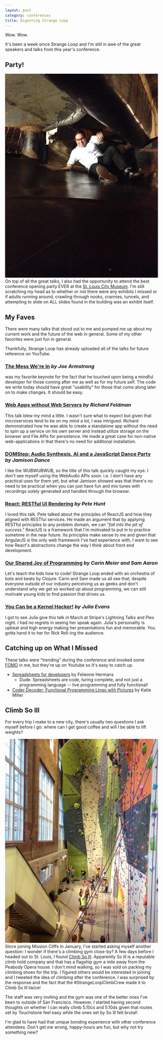 ```yaml
---
layout: post
category: conferences
title: Digesting Strange Loop
---
```

Wow. Wow.

It's been a week since Strange Loop and I'm still in awe of the
great speakers and talks from this year's conference.

## Party!
![Party](/images/stl_slide.jpg)
On top of all the great talks, I also had the opportunity to attend the best conference
opening party EVER at the [St. Louis City Museum](http://www.citymuseum.org/).
I'm still scratching my head as to whether or not there were any exhibits I missed
or if adults running around, crawling through nooks, crannies, tunnels, and attempting
to slide on ALL slides found in the building was an exhibit itself.

## My Faves

There were many talks that stood out to me and pumped me up about my current work and
the future of the web in general. Some of my other favorites were just fun in general.

Thankfully, Strange Loop has already uploaded all of the talks for future reference on YouTube.

### [The Mess We're In](https://www.youtube.com/watch?v=lKXe3HUG2l4) _by Joe Armstrong_
was my favorite keynote for the fact that he touched upon being a mindful
developer for those coming after me as well as for my future self. The code we write today should
have great "usability" for those that come along later on to make changes. It should be easy.

### [Web Apps without Web Servers](https://www.youtube.com/watch?v=WqV5kqaFRDU) _by Richard Feldman_
This talk blew my mind a little. I wasn't sure what to expect but given that microservices tend to be on my mind a lot, I was intrigued.
Richard demonstrated how he was able to create a standalone app without the need to spin up a service on his own server and instead utilize
storage on the browser and File APIs for persistence. He made a great case for non-native web-applications in that there's no need for additonal
installation.

### [DOMStep: Audio Synthesis, AI and a JavaScript Dance Party](https://www.youtube.com/watch?v=QAwbjMdXj-Y) _by Jamison Dance_
I like the WUBWUBWUB, so the title of this talk quickly caught my eye. I don't see myself using the WebAudio APIs soon. i.e. I don't have any
practical uses for them yet, but what Jamison showed was that there's no need to be practical when you can just have fun and mix tunes with recordings
solely generated and handled through the browser.

### [React: RESTful UI Rendering](https://www.youtube.com/watch?v=IVvHPPcl2TM) _by Pete Hunt_
I loved this talk. Pete talked about the principles of ReactJS and how they aligned with RESTful services. He made an argument that by applying RESTful principles to any
problem domain, we can "_fall into the pit of success_."
ReactJS is a framework that I'm motivated to put in to practice sometime in the near future.
Its principles make sense to me and given that AngularJS is the only web framework I've had experience with,
I want to see how React's abstractions change the way I think about front end development.

### [Our Shared Joy of Programming](https://www.youtube.com/watch?v=3_zW63dcZB0) _by Carin Meier and Sam Aaron_
Let's teach the kids how to code! Strange Loop ended with an orchestra of bots and beats by Clojure. Carin and Sam made us all see that, despite 
everyone outside of our industry perceiving us as geeks and don't understand why we get so worked up about programming,
we can still motivate young kids to find passion that drives us.

### [You Can be a Kernel Hacker!](https://www.youtube.com/watch?v=0IQlpFWTFbM) _by Julia Evans_
I got to see Julia give this talk in March at Stripe's Lightning Talks and Pies night. I had no regrets in seeing her speak again.
Julia's personality is upbeat and high energy making her presentations fun and memorable. You gotta hand it to her for Rick Roll-ing the audience.

## Catching up on What I Missed

These talks were "trending" during the conference and invoked some [FOMO](https://en.wikipedia.org/wiki/Fear_of_missing_out) in me, but they're up on Youtube so it's easy to catch up.

* [Spreadsheets for developers](https://www.youtube.com/watch?v=0CKru5d4GPk) by Felienne Hermans
    * Dude. Spreadsheets are code, turing complete, and not just a programming language -- live programming and fully functional!
* [Coder Decoder: Functional Programming Lingo with Pictures](https://www.youtube.com/watch?v=uwrCQmpZ8Ts) by Katie Miller

## Climb So Ill
For every trip I make to a new city, there's usually two questions I ask myself before I go: where can I get good coffee and
will I be able to lift weights?

![Climb So Ill](/images/stl_climb.jpg)
Since joining Mission Cliffs in January, I've started asking myself another question: I wonder if there's a climbing gym close-by?
A few days before I headed out to St. Louis, I found [Climb So Ill](http://climbsoill.com). Apparently So Ill is a reputable climb hold company and that has a flagship gym a mile away from the Peabody Opera house.
I don't mind walking, so I was sold on packing my climbing shoes for the trip. I figured others would be interested in joining and I tweeted the idea of climbing after the conference. 
I was surprised by the response and the fact that the #StrangeLoopClimbCrew made it to Climb So Ill twice!

The staff was very inviting and the gym was one of the better ones I've been to outside of San Francisco. However, I started having
second thoughts on whether I can really climb 5.10cs and 5.10ds given that routes set by Touchstone feel easy while the ones set by So Ill felt brutal!

I'm glad to have had that unique bonding experience with other conference attendees. Don't get me wrong, happy-hours are fun, but why not try something new?
